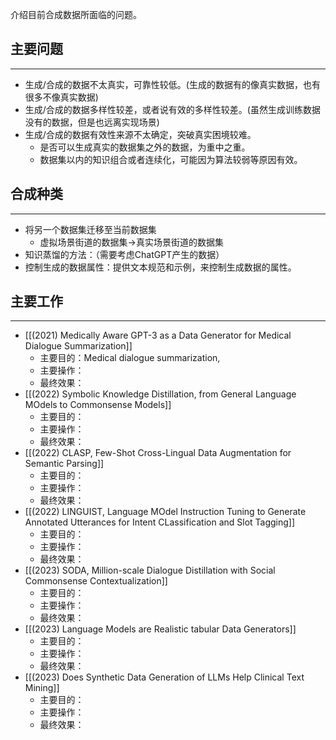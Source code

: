 介绍目前合成数据所面临的问题。

## 主要问题
---
- 生成/合成的数据不太真实，可靠性较低。(生成的数据有的像真实数据，也有很多不像真实数据)
- 生成/合成的数据多样性较差，或者说有效的多样性较差。(虽然生成训练数据没有的数据，但是也远离实现场景)
- 生成/合成的数据有效性来源不太确定，突破真实困境较难。
	- 是否可以生成真实的数据集之外的数据，为重中之重。
	- 数据集以内的知识组合或者连续化，可能因为算法较弱等原因有效。

## 合成种类
---
- 将另一个数据集迁移至当前数据集
	- 虚拟场景街道的数据集→真实场景街道的数据集
- 知识蒸馏的方法：（需要考虑ChatGPT产生的数据）
- 控制生成的数据属性：提供文本规范和示例，来控制生成数据的属性。

## 主要工作
---
- [[(2021) Medically Aware GPT-3 as a Data Generator for Medical Dialogue Summarization]]
	- 主要目的：Medical dialogue summarization,
	- 主要操作：
	- 最终效果：
- [[(2022) Symbolic Knowledge Distillation, from General Language MOdels to Commonsense Models]]
	- 主要目的：
	- 主要操作：
	- 最终效果：
- [[(2022) CLASP, Few-Shot Cross-Lingual Data Augmentation for Semantic Parsing]]
	- 主要目的：
	- 主要操作：
	- 最终效果：
- [[(2022) LINGUIST, Language MOdel Instruction Tuning to Generate Annotated Utterances for Intent CLassification and Slot Tagging]]
	- 主要目的：
	- 主要操作：
	- 最终效果：
- [[(2023) SODA, Million-scale Dialogue Distillation with Social Commonsense Contextualization]]
	- 主要目的：
	- 主要操作：
	- 最终效果：
- [[(2023) Language Models are Realistic tabular Data Generators]]
	- 主要目的：
	- 主要操作：
	- 最终效果：
- [[(2023) Does Synthetic Data Generation of LLMs Help Clinical Text Mining]]
	- 主要目的：
	- 主要操作：
	- 最终效果：